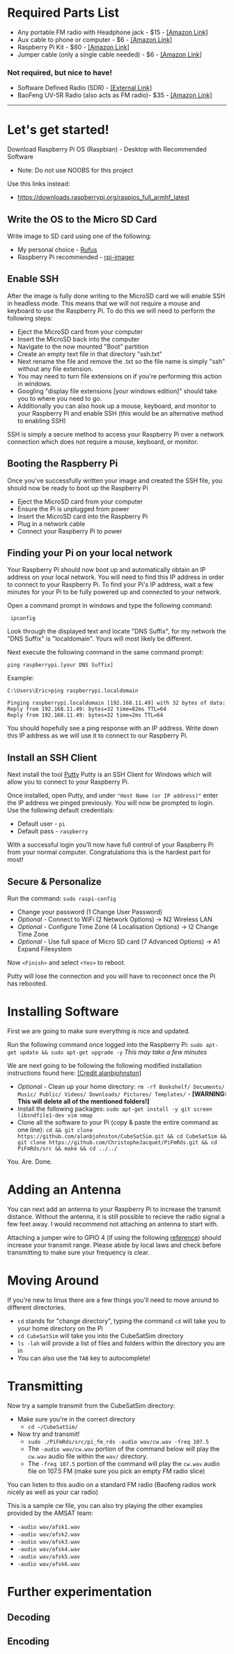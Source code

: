 # Required Parts List
* Any portable FM radio with Headphone jack - $15 - [[Amazon Link]](https://www.amazon.com/Personal-Portable-VR-robot-Rechargeable-Earphone/dp/B07YJBTSWY/ref=sr_1_10?dchild=1&keywords=small+fm+radio&qid=1595532866&s=electronics&sr=1-10)
* Aux cable to phone or computer - $6 - [[Amazon Link]](https://www.amazon.com/AmazonBasics-Stereo-Audio-Cable-Meters/dp/B00NO73MUQ/ref=sr_1_5?dchild=1&keywords=aux+cable&qid=1595532898&s=electronics&sr=1-5)
* Raspberry Pi Kit - $80 - [[Amazon Link]](https://www.amazon.com/CanaKit-Raspberry-Starter-Premium-Black/dp/B07BCC8PK7/ref=sr_1_4?dchild=1&keywords=raspberry+pi+3b%2B+kit&qid=1595531028&sr=8-4)
* Jumper cable (only a single cable needed) - $6 - [[Amazon Link]](https://www.amazon.com/EDGELEC-Breadboard-Optional-Assorted-Multicolored/dp/B07GD2BWPY/ref=sr_1_5?dchild=1&keywords=arduino+wire&qid=1595531219&sr=8-5)


### Not required, but nice to have!
* Software Defined Radio (SDR) - [[External Link]](https://www.rtl-sdr.com/buy-rtl-sdr-dvb-t-dongles/)
* BaoFeng UV-5R Radio (also acts as FM radio)- $35 - [[Amazon Link]](https://www.amazon.com/dp/B08D9HSQ2C/ref=twister_B01GW7YJTC?_encoding=UTF8&psc=1)

---

# Let's get started!
Download Raspberry Pi OS (Raspbian) - Desktop with Recommended Software
* Note: Do not use NOOBS for this project

Use this links instead:
* https://downloads.raspberrypi.org/raspios_full_armhf_latest

## Write the OS to the Micro SD Card
Write image to SD card using one of the following:
* My personal choice - [Rufus](https://rufus.ie/)
* Raspberry Pi recommended - [rpi-imager](https://www.raspberrypi.org/documentation/installation/installing-images/README.md)

## Enable SSH
After the image is fully done writing to the MicroSD card we will enable SSH in headless mode. This means that we will not require a mouse and keyboard to use the Raspberry Pi. To do this we will need to perform the following steps:
* Eject the MicroSD card from your computer
* Insert the MicroSD back into the computer
* Navigate to the now mounted "Boot" partition
* Create an empty text file in that directory "ssh.txt"
* Next rename the file and remove the .txt so the file name is simply "ssh" without any file extension.
* You may need to turn file extensions on if you're performing this action in windows.
* Googling "display file extensions [your windows edition]" should take you to where you need to go.
* Additionally you can also hook up a mouse, keyboard, and monitor to your Raspberry Pi and enable SSH (this would be an alternative method to enabling SSH)

SSH is simply a secure method to access your Raspberry Pi over a network connection which does not require a mouse, keyboard, or monitor.

## Booting the Raspberry Pi
Once you've successfully written your image and created the SSH file, you should now be ready to boot up the Raspberry Pi
* Eject the MicroSD card from your computer
* Ensure the Pi is unplugged from power
* Insert the MicroSD card into the Raspberry Pi 
* Plug in a network cable
* Connect your Raspberry Pi to power

## Finding your Pi on your local network
Your Raspberry Pi should now boot up and automatically obtain an IP address on your local network. You will need to find this IP address in order to connect to your Raspberry Pi.
To find your Pi's IP address, wait a few minutes for your Pi to be fully powered up and connected to your network.

Open a command prompt in windows and type the following command:

``` ipconfig```

Look through the displayed text and locate "DNS Suffix", for my network the "DNS Suffix" is "localdomain". Yours will most likely be different.

Next execute the following command in the same command prompt:

```ping raspberrypi.[your DNS Suffix] ```

Example:
```
C:\Users\Eric>ping raspberrypi.localdomain

Pinging raspberrypi.localdomain [192.168.11.49] with 32 bytes of data:
Reply from 192.168.11.49: bytes=32 time=82ms TTL=64
Reply from 192.168.11.49: bytes=32 time=2ms TTL=64
```
You should hopefully see a ping response with an IP address. Write down this IP address as we will use it to connect to our Raspberry Pi.

## Install an SSH Client
Next install the tool [Putty](https://www.chiark.greenend.org.uk/~sgtatham/putty/latest.html)
Putty is an SSH Client for Windows which will allow you to connect to your Raspberry Pi.

Once installed, open Putty, and under ```"Host Name (or IP address)"``` enter the IP address we pinged previously. You will now be prompted to login. 
Use the following default credentials:
* Default user - ```pi```
* Default pass - ```raspberry```

With a successful login you'll now have full control of your Raspberry Pi from your normal computer. Congratulations this is the hardest part for most!

## Secure & Personalize

Run the command: ```sudo raspi-config```

* Change your password (1 Change User Password)
* *Optional* - Connect to WiFi (2 Network Options) -> N2 Wireless LAN 
* *Optional* - Configure Time Zone (4 Localisation Options) -> I2 Change Time Zone
* *Optional* - Use full space of Micro SD card (7 Advanced Options) -> A1 Expand Filesystem

Now ```<Finish>``` and select ```<Yes>``` to reboot. 

Putty will lose the connection and you will have to reconnect once the Pi has rebooted. 

# Installing Software

First we are going to make sure everything is nice and updated.

Run the following command once logged into the Raspberry Pi: ```sudo apt-get update && sudo apt-get upgrade -y``` *This may take a few minutes*

We are next going to be following the following modified installation instructions found here: [[Credit alanbjohnston]](https://github.com/alanbjohnston/CubeSatSim/wiki/CubeSat-Simulator-Lite)
* *Optional* - Clean up your home directory: ```rm -rf Bookshelf/ Documents/ Music/ Public/ Videos/ Downloads/ Pictures/ Templates/``` - **[WARNING: This will delete all of the mentioned folders!]**
* Install the following packages: ```sudo apt-get install -y git screen libsndfile1-dev vim nmap```
* Clone all the software to your Pi (copy & paste the entire command as one line):
```cd && git clone https://github.com/alanbjohnston/CubeSatSim.git && cd CubeSatSim && git clone https://github.com/ChristopheJacquet/PiFmRds.git && cd PiFmRds/src && make && cd ../../```

You. Are. Done.

# Adding an Antenna
You can next add an antenna to your Raspberry Pi to increase the transmit distance. Without the antenna, it is still possible to recieve the radio signal a few feet away. I would recommend not attaching an antenna to start with. 

Attaching a jumper wire to GPIO 4 (if using the following [reference](https://www.raspberrypi.org/documentation/usage/gpio/)) should increase your transmit range. Please abide by local laws and check before transmitting to make sure your frequency is clear.

# Moving Around
If you're new to linux there are a few things you'll need to move around to different directories.

* `cd` stands for "change directory", typing the command `cd` will take you to your home directory on the Pi
* `cd CubeSatSim` will take you into the CubeSatSim directory
* `ls -lah` will provide a list of files and folders within the directory you are in
* You can also use the `TAB` key to autocomplete!

# Transmitting
Now try a sample transmit from the CubeSatSim directory:
* Make sure you're in the correct directory
  * `cd ~/CubeSatSim/`
* Now try and transmit!
  * `sudo ./PiFmRds/src/pi_fm_rds -audio wav/cw.wav -freq 107.5`
  * The `-audio wav/cw.wav` portion of the command below will play the `cw.wav` audio file within the `wav/` directory.
  * The `-freq 107.5` portion of the command will play the `cw.wav` audio file on 107.5 FM (make sure you pick an empty FM radio slice)

You can listen to this audio on a standard FM radio (Baofeng radios work nicely as well as your car radio)

This is a sample cw file, you can also try playing the other examples provided by the AMSAT team:
* `-audio wav/afsk1.wav`
* `-audio wav/afsk2.wav`
* `-audio wav/afsk3.wav`
* `-audio wav/afsk4.wav`
* `-audio wav/afsk5.wav`
* `-audio wav/afsk6.wav`

# Further experimentation
## Decoding

## Encoding


